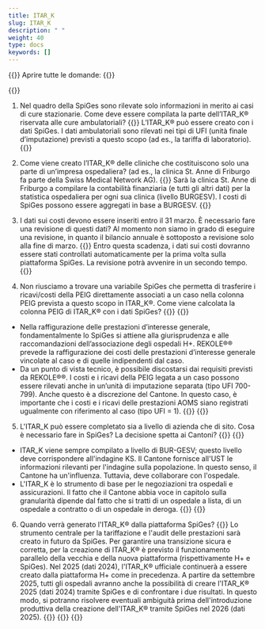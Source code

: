 ```yaml
---
title: ITAR_K 
slug: ITAR_K
description: " "
weight: 40
type: docs
keywords: []
---
```


{{<faqBlock>}}
Aprire tutte le domande: {{<collapsibleGroupCommand groupId="ITARK">}}

{{<numberedList>}}
1. Nel quadro della SpiGes sono rilevate solo informazioni in merito ai casi di cure stazionarie. Come deve essere compilata la parte dell’ITAR_K® riservata alle cure ambulatoriali?
{{<collapsibleBlock groupId="ITARK">}}
L’ITAR_K® può essere creato con i dati SpiGes. I dati ambulatoriali sono rilevati nei tipi di UFI (unità finale d’imputazione) previsti a questo scopo (ad es., la tariffa di laboratorio).
{{</collapsibleBlock>}}

2. Come viene creato l’ITAR_K® delle cliniche che costituiscono solo una parte di un’impresa ospedaliera? (ad es., la clinica St. Anne di Friburgo fa parte della Swiss Medical Network AG).
{{<collapsibleBlock groupId="ITARK">}}
Sarà la clinica St. Anne di Friburgo a compilare la contabilità finanziaria (e tutti gli altri dati) per la statistica ospedaliera per ogni sua clinica (livello BURGESV). I costi di SpiGes possono essere aggregati in base a BURGESV.
{{</collapsibleBlock>}}

3. I dati sui costi devono essere inseriti entro il 31 marzo. È necessario fare una revisione di questi dati? Al momento non siamo in grado di eseguire una revisione, in quanto il bilancio annuale è sottoposto a revisione solo alla fine di marzo.
{{<collapsibleBlock groupId="ITARK">}}
Entro questa scadenza, i dati sui costi dovranno essere stati controllati automaticamente per la prima volta sulla piattaforma SpiGes. La revisione potrà avvenire in un secondo tempo.
{{</collapsibleBlock>}}

4. Non riusciamo a trovare una variabile SpiGes che permetta di trasferire i ricavi/costi della PEIG direttamente associati a un caso nella colonna PEIG prevista a questo scopo in ITAR_K®. Come viene calcolata la colonna PEIG di ITAR_K® con i dati SpiGes?
{{<collapsibleBlock groupId="ITARK">}}
{{<markdown>}}
- Nella raffigurazione delle prestazioni d’interesse generale, fondamentalmente lo SpiGes si attiene alla giurisprudenza e alle raccomandazioni dell’associazione degli ospedali H+. REKOLE®® prevede la raffigurazione dei costi delle prestazioni d’interesse generale vincolate al caso e di quelle indipendenti dal caso.
- Da un punto di vista tecnico, è possibile discostarsi dai requisiti previsti da REKOLE®®. I costi e i ricavi della PEIG legata a un caso possono essere rilevati anche in un’unità di imputazione separata (tipo UFI 700-799). Anche questo è a discrezione del Cantone. In questo caso, è importante che i costi e i ricavi delle prestazioni AOMS siano registrati ugualmente con riferimento al caso (tipo UFI = 1).
{{</markdown>}}
{{</collapsibleBlock>}}

5. L'ITAR_K può essere completato sia a livello di azienda che di sito. Cosa è necessario fare in SpiGes? La decisione spetta ai Cantoni?
{{<collapsibleBlock groupId="ITARK">}}
{{<markdown>}}
- ITAR_K viene sempre compilato a livello di BUR-GESV; questo livello deve corrispondere all'indagine KS. Il Cantone fornisce all'UST le informazioni rilevanti per l'indagine sulla popolazione. In questo senso, il Cantone ha un'influenza. Tuttavia, deve collaborare con l'ospedale. 
- L'ITAR_K è lo strumento di base per le negoziazioni tra ospedali e assicurazioni. Il fatto che il Cantone abbia voce in capitolo sulla granularità dipende dal fatto che si tratti di un ospedale a lista, di un ospedale a contratto o di un ospedale in deroga.
{{</markdown>}}
{{</collapsibleBlock>}}

6. Quando verrà generato l'ITAR_K® dalla piattaforma SpiGes?
{{<collapsibleBlock groupId="ITARK">}}
Lo strumento centrale per la tariffazione e l'audit delle prestazioni sarà creato in futuro da SpiGes. Per garantire una transizione sicura e corretta, per la creazione di ITAR_K® è previsto il funzionamento parallelo della vecchia e della nuova piattaforma (rispettivamente H+ e SpiGes). Nel 2025 (dati 2024), l'ITAR_K® ufficiale continuerà a essere creato dalla piattaforma H+ come in precedenza. A partire da settembre 2025, tutti gli ospedali avranno anche la possibilità di creare l'ITAR_K® 2025 (dati 2024) tramite SpiGes e di confrontare i due risultati. In questo modo, si potranno risolvere eventuali ambiguità prima dell'introduzione produttiva della creazione dell'ITAR_K® tramite SpiGes nel 2026 (dati 2025).
{{</collapsibleBlock>}}
{{</numberedList>}}
{{</faqBlock>}}